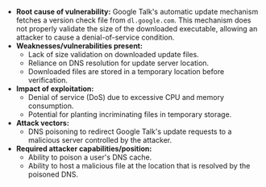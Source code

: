 - **Root cause of vulnerability:** Google Talk's automatic update mechanism fetches a version check file from `dl.google.com`. This mechanism does not properly validate the size of the downloaded executable, allowing an attacker to cause a denial-of-service condition.
- **Weaknesses/vulnerabilities present:**
    - Lack of size validation on downloaded update files.
    - Reliance on DNS resolution for update server location.
    - Downloaded files are stored in a temporary location before verification.
- **Impact of exploitation:**
    - Denial of service (DoS) due to excessive CPU and memory consumption.
    - Potential for planting incriminating files in temporary storage.
- **Attack vectors:**
    - DNS poisoning to redirect Google Talk's update requests to a malicious server controlled by the attacker.
- **Required attacker capabilities/position:**
    - Ability to poison a user's DNS cache.
    - Ability to host a malicious file at the location that is resolved by the poisoned DNS.